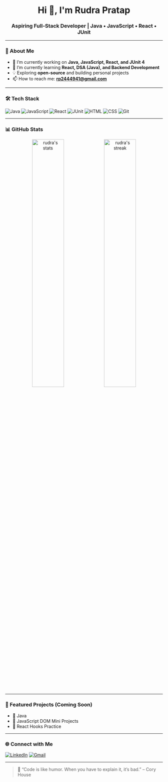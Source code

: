 <h1 align="center">Hi 👋, I'm Rudra Pratap</h1>
<h3 align="center">Aspiring Full-Stack Developer | Java • JavaScript • React • JUnit</h3>

---

### 🚀 About Me

- 🔭 I’m currently working on **Java, JavaScript, React, and JUnit 4**
- 🌱 I’m currently learning **React, DSA (Java), and Backend Development**
- 💡 Exploring **open-source** and building personal projects
- 📫 How to reach me: **rp2444941@gmail.com**

---

### 🛠️ Tech Stack

![Java](https://img.shields.io/badge/Java-ED8B00?style=for-the-badge&logo=java&logoColor=white)
![JavaScript](https://img.shields.io/badge/JavaScript-F7DF1E?style=for-the-badge&logo=javascript&logoColor=black)
![React](https://img.shields.io/badge/React-20232A?style=for-the-badge&logo=react&logoColor=61DAFB)
![JUnit](https://img.shields.io/badge/JUnit-25A162?style=for-the-badge&logo=java&logoColor=white)
![HTML](https://img.shields.io/badge/HTML5-E34F26?style=for-the-badge&logo=html5&logoColor=white)
![CSS](https://img.shields.io/badge/CSS3-1572B6?style=for-the-badge&logo=css3&logoColor=white)
![Git](https://img.shields.io/badge/Git-F05032?style=for-the-badge&logo=git&logoColor=white)

---

### 📊 GitHub Stats

<p align="center">
  <img src="https://github-readme-stats.vercel.app/api?username=rp2444941&show_icons=true&theme=tokyonight" alt="rudra's stats" width="45%" />
  <img src="https://streak-stats.demolab.com?user=rp2444941&theme=tokyonight&hide_border=false" alt="rudra's streak" width="45%" />
</p>

---

### 📌 Featured Projects (Coming Soon)

- 🔹 Java 
- 🔹 JavaScript DOM Mini Projects
- 🔹 React Hooks Practice

---

### 🌐 Connect with Me

[![LinkedIn](https://img.shields.io/badge/LinkedIn-0A66C2?style=for-the-badge&logo=linkedin&logoColor=white)](https://www.linkedin.com/in/rudra-pratap-b21a84167/)
[![Gmail](https://img.shields.io/badge/Gmail-D14836?style=for-the-badge&logo=gmail&logoColor=white)](mailto:rp2444941@gmail.com)

---

> 💬 “Code is like humor. When you have to explain it, it’s bad.” – Cory House
